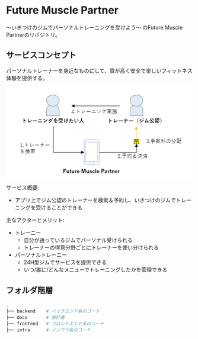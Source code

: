 # Future Muscle Partner

～いきつけのジムでパーソナルトレーニングを受けよう～ のFuture Muscle Partnerのリポジトリ。

## サービスコンセプト

パーソナルトレーナーを身近なものにして、質が高く安全で楽しいフィットネス体験を提供する。

![アプリを通してトレーニがトレーナに予約し、トレーニングを実施するフロー](docs/future_muscle_partner_abstract.png)

サービス概要:

- アプリ上でジム公認のトレーナーを検索＆予約し、いきつけのジムでトレーニングを受けることができる

主なアクターとメリット:

- トレーニー
  - 自分が通っているジムでパーソナル受けられる
  - トレーナーの得意分野ごとにトレーナーを使い分けられる
- パーソナルトレーニー
  - 24H型ジムでサービスを提供できる
  - いつ/誰に/どんなメニューでトレーニングしたかを管理できる

## フォルダ階層

```sh
.
├── backend    # バックエンド系のコード
├── docs       # 設計書
├── frontend   # フロントエンド系のコード
├── infra      # インフラ系のコード
```
